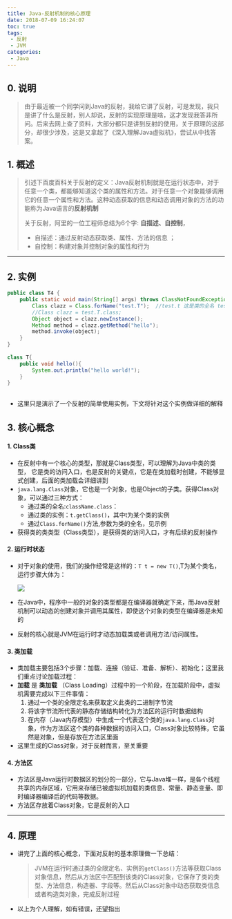 ```yaml
---
title: Java-反射机制的核心原理
date: 2018-07-09 16:24:07
toc: true
tags:
 - 反射
 - JVM
categories:
 - Java
---
```


## 0. 说明

> 由于最近被一个同学问到Java的反射，我给它讲了反射，可是发现，我只是讲了什么是反射，别人却说，反射的实现原理是啥，这才发现我答非所问。后来去网上查了资料，大部分都只是讲到反射的使用，关于原理的这部分，却很少涉及，这是又拿起了《深入理解Java虚拟机》，尝试从中找答案。

<!--more-->

## 1. 概述

> 引述下百度百科关于反射的定义：Java反射机制就是在运行状态中，对于任意一个类，都能够知道这个类的属性和方法。对于任意一个对象能够调用它的任意一个属性和方法。这种动态获取的信息和动态调用对象的方法的功能称为Java语言的**反射机制**
>
> 关于反射，阿里的一位工程师总结为6个字: **自描述、自控制**，
>
> - 自描述：通过反射动态获取类、属性、方法的信息 ；
> - 自控制：构建对象并控制对象的属性和行为 

-----

## 2. 实例

```java
public class T4 {
    public static void main(String[] args) throws ClassNotFoundException, NoSuchMethodException, IllegalAccessException, InstantiationException, InvocationTargetException {
        Class clazz = Class.forName("test.T");  //test.t 这是类的全名 test是包名
        //Class clazz = test.T.class;
        Object object = clazz.newInstance();
        Method method = clazz.getMethod("hello");
        method.invoke(object);
    }
}
 
class T{
    public void hello(){
        System.out.println("hello world!");
    }
}
 
```

- 这里只是演示了一个反射的简单使用实例，下文将针对这个实例做详细的解释

## 3. 核心概念

#### 1. Class类

- 在反射中有一个核心的类型，那就是Class类型，可以理解为Java中类的类型， 它是类的访问入口，也是反射的关键点，它是在类加载时创建，不能够显式创建，后面的类加载会详细讲到
- `java.lang.Class`对象，它也是一个对象，也是Object的子类。获得Class对象，可以通过三种方式：
  - 通过类的全名:`className.class`：
  - 通过类的实例：`t.getClass()`，其中t为某个类的实例
  - 通过`Class.forName()`方法,参数为类的全名，见示例
- 获得类的类类型（Class类型），是获得类的访问入口，才有后续的反射操作

#### 2. 运行时状态

- 对于对象的使用，我们的操作经常是这样的：`T t = new T()`,T为某个类名，运行步骤大体为：

  ![](http://cdn.briarbear.cn/201807090934_227.png)

- 在Java中，程序中一般的对象的类型都是在编译器就确定下来，而Java反射机制可以动态的创建对象并调用其属性，即使这个对象的类型在编译器是未知的

- 反射的核心就是JVM在运行时才动态加载类或者调用方法/访问属性。

#### 3. 类加载

- 类加载主要包括3个步骤：加载、连接（验证、准备、解析）、初始化；这里我们重点讨论加载过程：
- **加载** 是 **类加载** （Class Loading）过程中的一个阶段，在加载阶段中，虚拟机需要完成以下三件事情：
  1. 通过一个类的全限定名来获取定义此类的二进制字节流
  2. 将该字节流所代表的静态存储结构转化为方法区的运行时数据结构
  3. 在内存（Java内存模型）中生成一个代表这个类的`java.lang.Class`对象，作为方法区这个类的各种数据的访问入口，Class对象比较特殊，它虽然是对象，但是存放在方法区里面
- 这里生成的Class对象，对于反射而言，至关重要

#### 4. 方法区

- 方法区是Java运行时数据区的划分的一部分，它与Java堆一样，是各个线程共享的内存区域，它用来存储已被虚拟机加载的类信息、常量、静态变量、即时编译器编译后的代码等数据。
- 方法区存放着Class对象，它是反射的入口

---

## 4. 原理

- 讲完了上面的核心概念，下面对反射的基本原理做一下总结：

  > JVM在运行时通过类的全限定名、实例的`getClass()`方法等获取Class对象信息，然后从方法区中匹配到该类的Class对象，它保存了类的类型、方法信息，构造器、字段等。然后从Class对象中动态获取类信息或者构造类对象，完成反射过程

- 以上为个人理解，如有错误，还望指出